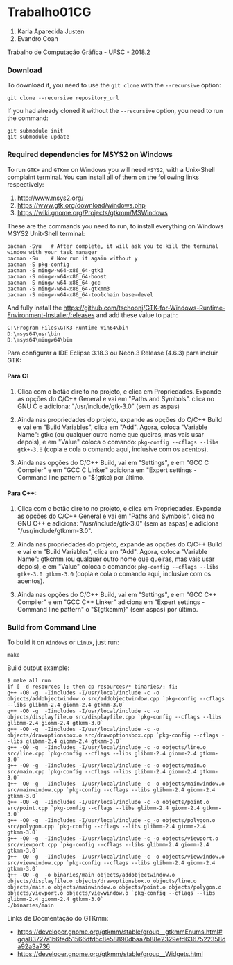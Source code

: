 # Trabalho01CG

1. Karla Aparecida Justen
1. Evandro Coan

Trabalho de Computação Gráfica - UFSC - 2018.2


### Download

To download it, you need to use the `git clone` with the `--recursive` option:
```
git clone --recursive repository_url
```

If you had already cloned it without the `--recursive` option, you need to run the command:
```
git submodule init
git submodule update
```


### Required dependencies for MSYS2 on Windows

To run `GTK+` and `GTKmm` on Windows you will need `MSYS2`,
with a Unix-Shell complaint terminal.
You can install all of them on the following links respectively:
1. http://www.msys2.org/
1. https://www.gtk.org/download/windows.php
1. https://wiki.gnome.org/Projects/gtkmm/MSWindows

These are the commands you need to run,
to install everything on Windows MSYS2 Unit-Shell terminal:
```
pacman -Syu   # After complete, it will ask you to kill the terminal window with your task manager
pacman -Su    # Now run it again without y
pacman -S pkg-config
pacman -S mingw-w64-x86_64-gtk3
pacman -S mingw-w64-x86_64-boost
pacman -S mingw-w64-x86_64-gcc
pacman -S mingw-w64-x86_64-gtkmm3
pacman -S mingw-w64-x86_64-toolchain base-devel
```

And fully install the https://github.com/tschoonj/GTK-for-Windows-Runtime-Environment-Installer/releases and add these value to path:
```
C:\Program Files\GTK3-Runtime Win64\bin
D:\msys64\usr\bin
D:\msys64\mingw64\bin
```


Para configurar a IDE Eclipse 3.18.3 ou Neon.3 Release (4.6.3) para incluir GTK:

#### Para C:

1. Clica com o botão direito no projeto, e clica em Propriedades.
Expande as opções do C/C++ General e vai em "Paths and Symbols".
clica no GNU C e adiciona: "/usr/include/gtk-3.0" (sem as aspas)

2. Ainda nas propriedades do projeto, expande as opções do C/C++ Build e vai em "Build Variables", clica em "Add".
Agora, coloca "Variable Name": gtkc (ou qualquer outro nome que queiras, mas vais usar depois), e em "Value" coloca o comando: `pkg-config --cflags --libs gtk+-3.0` (copia e cola o comando aqui, inclusive com os acentos).

3. Ainda nas opções do C/C++ Build, vai em "Settings", e em "GCC C Compiler" e em "GCC C Linker" adiciona em "Expert settings - Command line pattern o "${gtkc} por último.


#### Para C++:

1. Clica com o botão direito no projeto, e clica em Propriedades.
Expande as opções do C/C++ General e vai em "Paths and Symbols".
clica no GNU C++ e adiciona: "/usr/include/gtk-3.0" (sem as aspas) e adiciona "/usr/include/gtkmm-3.0".

1. Ainda nas propriedades do projeto, expande as opções do C/C++ Build e vai em "Build Variables", clica em "Add".
Agora, coloca "Variable Name": gtkcmm (ou qualquer outro nome que queiras, mas vais usar depois), e em "Value" coloca o comando:  `pkg-config --cflags --libs gtk+-3.0 gtkmm-3.0` (copia e cola o comando aqui, inclusive com os acentos).

1. Ainda nas opções do C/C++ Build, vai em "Settings", e em "GCC C++ Compiler" e em "GCC C++ Linker" adiciona em "Expert settings - Command line pattern"  o "${gtkcmm}" (sem aspas) por último.


### Build from Command Line

To build it on `Windows` or `Linux`, just run:
```
make
```

Build output example:
```
$ make all run
if [ -d resources ]; then cp resources/* binaries/; fi;
g++ -O0 -g  -Iincludes -I/usr/local/include -c -o objects/addobjectwindow.o src/addobjectwindow.cpp `pkg-config --cflags --libs glibmm-2.4 giomm-2.4 gtkmm-3.0`
g++ -O0 -g  -Iincludes -I/usr/local/include -c -o objects/displayfile.o src/displayfile.cpp `pkg-config --cflags --libs glibmm-2.4 giomm-2.4 gtkmm-3.0`
g++ -O0 -g  -Iincludes -I/usr/local/include -c -o objects/drawoptionsbox.o src/drawoptionsbox.cpp `pkg-config --cflags --libs glibmm-2.4 giomm-2.4 gtkmm-3.0`
g++ -O0 -g  -Iincludes -I/usr/local/include -c -o objects/line.o src/line.cpp `pkg-config --cflags --libs glibmm-2.4 giomm-2.4 gtkmm-3.0`
g++ -O0 -g  -Iincludes -I/usr/local/include -c -o objects/main.o src/main.cpp `pkg-config --cflags --libs glibmm-2.4 giomm-2.4 gtkmm-3.0`
g++ -O0 -g  -Iincludes -I/usr/local/include -c -o objects/mainwindow.o src/mainwindow.cpp `pkg-config --cflags --libs glibmm-2.4 giomm-2.4 gtkmm-3.0`
g++ -O0 -g  -Iincludes -I/usr/local/include -c -o objects/point.o src/point.cpp `pkg-config --cflags --libs glibmm-2.4 giomm-2.4 gtkmm-3.0`
g++ -O0 -g  -Iincludes -I/usr/local/include -c -o objects/polygon.o src/polygon.cpp `pkg-config --cflags --libs glibmm-2.4 giomm-2.4 gtkmm-3.0`
g++ -O0 -g  -Iincludes -I/usr/local/include -c -o objects/viewport.o src/viewport.cpp `pkg-config --cflags --libs glibmm-2.4 giomm-2.4 gtkmm-3.0`
g++ -O0 -g  -Iincludes -I/usr/local/include -c -o objects/viewwindow.o src/viewwindow.cpp `pkg-config --cflags --libs glibmm-2.4 giomm-2.4 gtkmm-3.0`
g++ -O0 -g  -o binaries/main objects/addobjectwindow.o objects/displayfile.o objects/drawoptionsbox.o objects/line.o objects/main.o objects/mainwindow.o objects/point.o objects/polygon.o objects/viewport.o objects/viewwindow.o `pkg-config --cflags --libs glibmm-2.4 giomm-2.4 gtkmm-3.0`
./binaries/main
```


Links de Docmentação do GTKmm:
- https://developer.gnome.org/gtkmm/stable/group__gtkmmEnums.html#gga83727a1b6fed51566dfd5c8e58890dbaa7b88e2329efd6367522358da92a3a736
- https://developer.gnome.org/gtkmm/stable/group__Widgets.html

